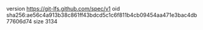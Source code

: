 version https://git-lfs.github.com/spec/v1
oid sha256:ae56c4a913b38c861ff43bdcd5c1c6f811b4cb09454aa471e3bac4db77606d74
size 3134
